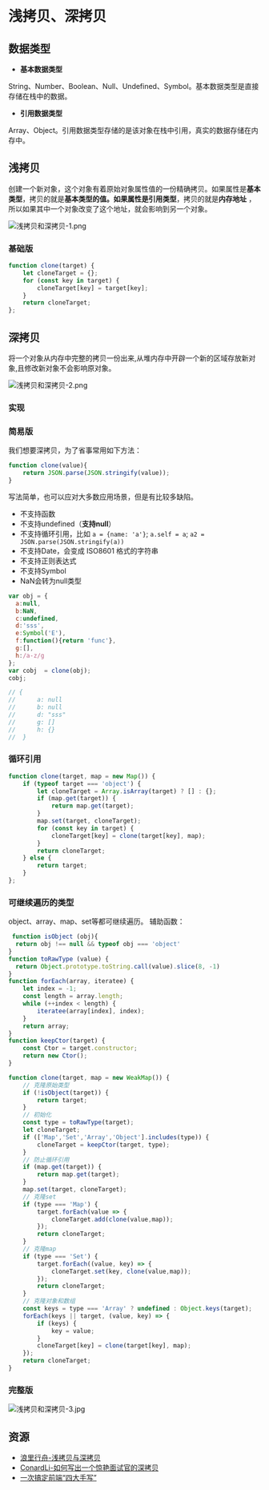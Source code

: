# 浅拷贝、深拷贝

## 数据类型
- **基本数据类型**

String、Number、Boolean、Null、Undefined、Symbol。基本数据类型是直接存储在栈中的数据。

- **引用数据类型**

Array、Object。引用数据类型存储的是该对象在栈中引用，真实的数据存储在内存中。
## 浅拷贝
创建一个新对象，这个对象有着原始对象属性值的一份精确拷贝。如果属性是**基本类型**，拷贝的就是**基本类型的值。**如果属性是**引用类型**，拷贝的就是**内存地址** ，所以如果其中一个对象改变了这个地址，就会影响到另一个对象。


![浅拷贝和深拷贝-1.png](../../images/浅拷贝和深拷贝-1.png)

### 基础版
```javascript
function clone(target) {
    let cloneTarget = {};
    for (const key in target) {
        cloneTarget[key] = target[key];
    }
    return cloneTarget;
};
```

## 深拷贝
将一个对象从内存中完整的拷贝一份出来,从堆内存中开辟一个新的区域存放新对象,且修改新对象不会影响原对象。

![浅拷贝和深拷贝-2.png](../../images/浅拷贝和深拷贝-2.png)

### 实现

### 简易版

我们想要深拷贝，为了省事常用如下方法：

```javascript
function clone(value){
	return JSON.parse(JSON.stringify(value));
}
```

写法简单，也可以应对大多数应用场景，但是有比较多缺陷。

- 不支持函数
- 不支持undefined（**支持null**）
- 不支持循环引用，比如 `a = {name: 'a'}`; `a.self = a`; `a2 = JSON.parse(JSON.stringify(a))`
- 不支持Date，会变成 ISO8601 格式的字符串
- 不支持正则表达式
- 不支持Symbol
- NaN会转为null类型
```javascript
var obj = {
  a:null,
  b:NaN,
  c:undefined,
  d:'sss',
  e:Symbol('E'),
  f:function(){return 'func'},
  g:[],
  h:/a-z/g
};
var cobj  = clone(obj);
cobj;

// {
//  	a: null
//		b: null
//		d: "sss"
//		g: []
//		h: {}
//	}
```

### 循环引用
```javascript
function clone(target, map = new Map()) {
    if (typeof target === 'object') {
        let cloneTarget = Array.isArray(target) ? [] : {};
        if (map.get(target)) {
            return map.get(target);
        }
        map.set(target, cloneTarget);
        for (const key in target) {
            cloneTarget[key] = clone(target[key], map);
        }
        return cloneTarget;
    } else {
        return target;
    }
};
```

### 可继续遍历的类型

object、array、map、set等都可继续遍历。
辅助函数：

```javascript
 function isObject (obj){
  return obj !== null && typeof obj === 'object'
}
function toRawType (value) {
  return Object.prototype.toString.call(value).slice(8, -1)
}
function forEach(array, iteratee) {
    let index = -1;
    const length = array.length;
    while (++index < length) {
        iteratee(array[index], index);
    }
    return array;
}
function keepCtor(target) {
    const Ctor = target.constructor;
    return new Ctor();
}
```
```javascript
function clone(target, map = new WeakMap()) {
    // 克隆原始类型
    if (!isObject(target)) {
        return target;
    }
    // 初始化
    const type = toRawType(target);
    let cloneTarget;
    if (['Map','Set','Array','Object'].includes(type)) {
        cloneTarget = keepCtor(target, type);
    }
    // 防止循环引用
    if (map.get(target)) {
        return map.get(target);
    }
    map.set(target, cloneTarget);
    // 克隆set
    if (type === 'Map') {
        target.forEach(value => {
            cloneTarget.add(clone(value,map));
        });
        return cloneTarget;
    }
    // 克隆map
    if (type === 'Set') {
        target.forEach((value, key) => {
            cloneTarget.set(key, clone(value,map));
        });
        return cloneTarget;
    }
    // 克隆对象和数组
    const keys = type === 'Array' ? undefined : Object.keys(target);
    forEach(keys || target, (value, key) => {
        if (keys) {
            key = value;
        }
        cloneTarget[key] = clone(target[key], map);
    });
    return cloneTarget;
}
```

### 完整版

![浅拷贝和深拷贝-3.jpg](../../images/浅拷贝和深拷贝-3.jpg)

## 资源

- [浪里行舟-浅拷贝与深拷贝](https://juejin.cn/post/6844904197595332622)
- [ConardLi-如何写出一个惊艳面试官的深拷贝](http://www.conardli.top/blog/article/JS%E8%BF%9B%E9%98%B6/%E5%A6%82%E4%BD%95%E5%86%99%E5%87%BA%E4%B8%80%E4%B8%AA%E6%83%8A%E8%89%B3%E9%9D%A2%E8%AF%95%E5%AE%98%E7%9A%84%E6%B7%B1%E6%8B%B7%E8%B4%9D.html#%E5%9F%BA%E7%A1%80%E7%89%88%E6%9C%AC)
- [一次搞定前端“四大手写”](https://zhuanlan.zhihu.com/p/160315811)
